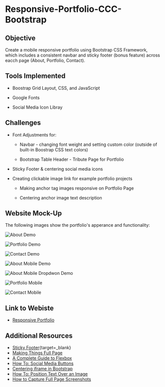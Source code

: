 # Responsive-Portfolio-CCC-Bootstrap

## Objective

Create a mobile responsive portfolio using Bootstrap CSS Framework, which includes a consistent navbar and sticky footer (bonus feature) across eacch page (About, Portfolio, Contact). 

## Tools Implemented

* Boostrap Grid Layout, CSS, and JavaScript

* Google Fonts

* Social Media Icon Libray

## Challenges

* Font Adjustments for:

    * Navbar - changing font weight and setting custom color (outside of built-in Boostrap CSS text colors)

    * Bootstrap Table Header - Tribute Page for Portfolio

* Sticky Footer & centering social media icons 

* Creating clickable image link for example portfolio projects

    * Making anchor tag images responsive on Portfolio Page

    * Centering anchor image text description 

## Website Mock-Up

The following images show the portfolio's apperance and functionality:

![About Demo](./Assets/Images/About.png)

![Portfolio Demo](./Assets/Images/Portfolio.png)

![Contact Demo](./Assets/Images/Contact.png)

![About Mobile Demo](./Assets/Images/About-Mobile.png)

![About Mobile Dropdwon Demo](./Assets/Images/About-Mobile-Dropdown.png)

![Portfolio Mobile](./Assets/Images/Portfolio-Mobile.png)

![Contact Mobile](./Assets/Images/Contact-Mobile.png)


## Link to Webiste

* [Responsive Portfolio](https://e-burton.github.io/Responsive-Portfolio-CCC-Bootstrap/)

## Additional Resources

* [Sticky Footer](https://github.com/understrap/understrap/issues/525){target=_blank}
* [Making Things Full Page](https://github.com/alvarotrigo/fullPage.js/issues/854#:~:text=100vw%20means%20100%25%20of%20the,when%20doing%20full%20screen%20slides%E2%80%A6)
* [A Complete Guide to Flexbox](https://css-tricks.com/snippets/css/a-guide-to-flexbox/)
* [How To: Social Media Buttons](https://www.w3schools.com/howto/howto_css_social_media_buttons.asp)
* [Centering iframe in Bootstrap](https://stackoverflow.com/questions/25560954/how-do-i-center-youtube-video-iframe-in-twitter-bootstrap-3)
* [How To: Position Text Over an Image](https://www.w3schools.com/howto/howto_css_image_text.asp)
* [How to Capture Full Page Screenshots](https://helpdeskgeek.com/how-to/how-to-capture-full-page-screenshots-in-chrome-firefox/)

